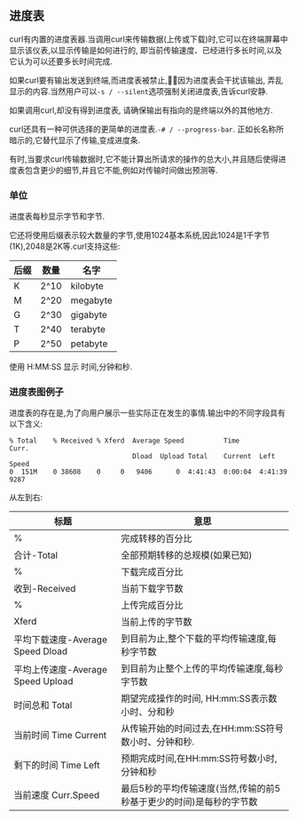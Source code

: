 
## 进度表

curl有内置的进度表器.当调用curl来传输数据(上传或下载)时,它可以在终端屏幕中显示该仪表,以显示传输是如何进行的, 即当前传输速度、已经进行多长时间,以及它认为可以还要多长时间完成.

如果curl要有输出发送到终端,而进度表被禁止,因为进度表会干扰该输出, 弄乱显示的内容.当然用户可以`-s / --silent`选项强制关闭进度表,告诉curl安静.

如果调用curl,却没有得到进度表, 请确保输出有指向的是终端以外的其他地方.

curl还具有一种可供选择的更简单的进度表.`-# / --progress-bar`. 正如长名称所暗示的,它替代显示了传输,变成进度条.

有时,当要求curl传输数据时,它不能计算出所请求的操作的总大小,并且随后使得进度表包含更少的细节,并且它不能,例如对传输时间做出预测等.

### 单位

进度表每秒显示字节和字节.

它还将使用后缀表示较大数量的字节,使用1024基本系统,因此1024是1千字节(1K),2048是2K等.curl支持这些:

| 后缀  | 数量     | 名字   |
| --- | ------ | ---- |
| K | 2^10 | kilobyte  |
| M | 2^20 | megabyte  |
| G | 2^30 | gigabyte |
| T | 2^40 | terabyte  |
| P | 2^50 | petabyte |

使用 H:MM:SS  显示 时间,分钟和秒.

### 进度表图例子

进度表的存在是,为了向用户展示一些实际正在发生的事情.输出中的不同字段具有以下含义:

```
% Total    % Received % Xferd  Average Speed          Time             Curr.
                               Dload  Upload Total    Current  Left    Speed
0  151M    0 38608    0     0   9406      0  4:41:43  0:00:04  4:41:39  9287
```

从左到右:

| 标题     | 意思                                   |
| ------ | ------------------------------------ |
| %      | 完成转移的百分比                             |
| 合计-Total   | 全部预期转移的总规模(如果已知)                     |
| %      | 下载完成百分比                              |
| 收到-Received     | 当前下载字节数                              |
| %      | 上传完成百分比                              |
| Xferd   | 当前上传的字节数                             |
| 平均下载速度-Average Speed Dload | 到目前为止,整个下载的平均传输速度,每秒字节数              |
| 平均上传速度-Average Speed Upload | 到目前为止整个上传的平均传输速度,每秒字节数               |
| 时间总和 Total  | 期望完成操作的时间, HH:mm:SS表示数小时、分和秒         |
| 当前时间 Time Current  | 从传输开始的时间过去,在HH:mm:SS符号数小时、分钟和秒.      |
| 剩下的时间 Time Left | 预期完成时间,在HH:mm:SS符号数小时,分钟和秒           |
| 当前速度 Curr.Speed  | 最后5秒的平均传输速度(当然,传输的前5秒基于更少的时间)是每秒的字节数 |
